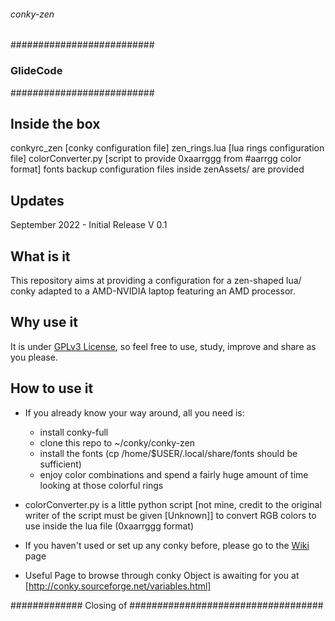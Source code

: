 

###### conky-zen #########
##########################
### GlideCode ############
##########################


## Inside the box
conkyrc_zen [conky configuration file]
zen_rings.lua [lua rings configuration file]
colorConverter.py [script to provide 0xaarrggg from #aarrgg color format]
fonts
backup configuration files inside zenAssets/ are provided 

## Updates
September 2022 - Initial Release V 0.1

## What is it
This repository aims at providing a configuration for a  zen-shaped lua/ conky adapted to a AMD-NVIDIA laptop featuring an AMD processor.

## Why use it
It is under [GPLv3 License](gpl-3.0.txt), so feel free to use, study, improve and share as you please.

## How to use it
* If you already know your way around, all you need is:
  - install conky-full
  - clone this repo to ~/conky/conky-zen
  - install the fonts (cp /home/$USER/.local/share/fonts should be sufficient)
  - enjoy color combinations and spend a fairly huge amount of time looking at those colorful rings

* colorConverter.py is a little python script [not mine, credit to the original writer of the script must be given [Unknown]] to convert RGB colors to use inside the lua file (0xaarrggg format)

* If you haven't used or set up any conky before, please go to the [Wiki](https://gitlab.nomagic.fr/popi/conky-grapes/wikis/home) page 

* Useful Page to browse through conky Object is awaiting for you at [http://conky.sourceforge.net/variables.html]

############# Closing of ###################################
